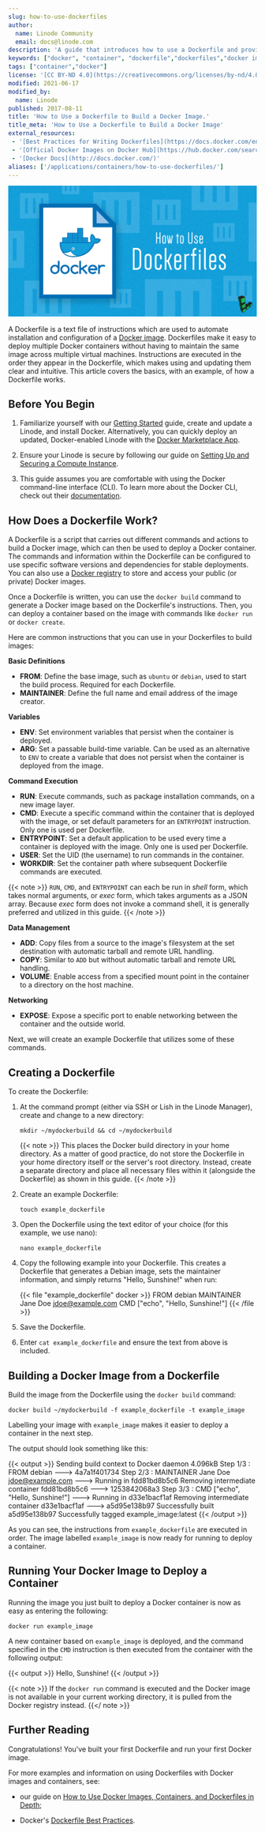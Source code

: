 ```yaml
---
slug: how-to-use-dockerfiles
author:
  name: Linode Community
  email: docs@linode.com
description: 'A guide that introduces how to use a Dockerfile and provides examples on how to use it to build and run a Docker image on your Linode.'
keywords: ["docker", "container", "dockerfile","dockerfiles","docker image","docker images"]
tags: ["container","docker"]
license: '[CC BY-ND 4.0](https://creativecommons.org/licenses/by-nd/4.0)'
modified: 2021-06-17
modified_by:
  name: Linode
published: 2017-08-11
title: 'How to Use a Dockerfile to Build a Docker Image.'
title_meta: 'How to Use a Dockerfile to Build a Docker Image'
external_resources:
 - '[Best Practices for Writing Dockerfiles](https://docs.docker.com/engine/userguide/eng-image/dockerfile_best-practices)'
 - '[Official Docker Images on Docker Hub](https://hub.docker.com/search?q=&type=image&image_filter=official&page=1)'
 - '[Docker Docs](http://docs.docker.com/)'
aliases: ['/applications/containers/how-to-use-dockerfiles/']
---
```

![How to Use a Dockerfile](how-to-use-dockerfile.png "How to Use a Dockerfile")

A Dockerfile is a text file of instructions which are used to automate installation and configuration of a [Docker image](/docs/guides/introduction-to-docker/#docker-images). Dockerfiles make it easy to deploy multiple Docker containers without having to maintain the same image across multiple virtual machines. Instructions are executed in the order they appear in the Dockerfile, which makes using and updating them clear and intuitive. This article covers the basics, with an example, of how a Dockerfile works.

## Before You Begin

1.  Familiarize yourself with our [Getting Started](/docs/guides/getting-started/) guide, create and update a Linode, and install Docker. Alternatively, you can quickly deploy an updated, Docker-enabled Linode with the [Docker Marketplace App](https://www.linode.com/marketplace/apps/linode/docker/).

2.  Ensure your Linode is secure by following our guide on [Setting Up and Securing a Compute Instance](/docs/guides/set-up-and-secure/).

3.  This guide assumes you are comfortable with using the Docker command-line interface (CLI). To learn more about the Docker CLI, check out their [documentation](https://docs.docker.com/engine/reference/commandline/cli/).

## How Does a Dockerfile Work?

A Dockerfile is a script that carries out different commands and actions to build a Docker image, which can then be used to deploy a Docker container. The commands and information within the Dockerfile can be configured to use specific software versions and dependencies for stable deployments. You can also use a [Docker registry](https://docs.docker.com/registry/) to store and access your public (or private) Docker images.

Once a Dockerfile is written, you can use the `docker build` command to generate a Docker image based on the Dockerfile's instructions. Then, you can deploy a container based on the image with commands like `docker run` or `docker create`.

Here are common instructions that you can use in your Dockerfiles to build images:

**Basic Definitions**

- **FROM**: Define the base image, such as `ubuntu` or `debian`, used to start the build process. Required for each Dockerfile.
- **MAINTAINER**: Define the full name and email address of the image creator.

**Variables**

- **ENV**: Set environment variables that persist when the container is deployed.
- **ARG**: Set a passable build-time variable. Can be used as an alternative to `ENV` to create a variable that does not persist when the container is deployed from the image.

**Command Execution**

- **RUN**: Execute commands, such as package installation commands, on a new image layer.
- **CMD**: Execute a specific command within the container that is deployed with the image, or set default parameters for an `ENTRYPOINT` instruction. Only one is used per Dockerfile.
- **ENTRYPOINT**: Set a default application to be used every time a container is deployed with the image. Only one is used per Dockerfile.
- **USER**: Set the UID (the username) to run commands in the container.
- **WORKDIR**: Set the container path where subsequent Dockerfile commands are executed.

{{< note >}}
`RUN`, `CMD`, and `ENTRYPOINT` can each be run in *shell* form, which takes normal arguments, or *exec* form, which takes arguments as a JSON array. Because *exec* form does not invoke a command shell, it is generally preferred and utilized in this guide.
{{< /note >}}

**Data Management**

- **ADD**: Copy files from a source to the image's filesystem at the set destination with automatic tarball and remote URL handling.
- **COPY**: Similar to `ADD` but without automatic tarball and remote URL handling.
- **VOLUME**: Enable access from a specified mount point in the container to a directory on the host machine.

**Networking**

- **EXPOSE**: Expose a specific port to enable networking between the container and the outside world.

Next, we will create an example Dockerfile that utilizes some of these commands.

## Creating a Dockerfile

To create the Dockerfile:

1.  At the command prompt (either via SSH or Lish in the Linode Manager), create and change to a new directory:

        mkdir ~/mydockerbuild && cd ~/mydockerbuild

    {{< note >}}
This places the Docker build directory in your home directory. As a matter of good practice, do not store the Dockerfile in your home directory itself or the server's root directory. Instead, create a separate directory and place all necessary files within it (alongside the Dockerfile) as shown in this guide.
{{< /note >}}

2.  Create an example Dockerfile:

        touch example_dockerfile

3.  Open the Dockerfile using the text editor of your choice (for this example, we use nano):

        nano example_dockerfile

4.  Copy the following example into your Dockerfile. This creates a Dockerfile that generates a Debian image, sets the maintainer information, and simply returns "Hello, Sunshine!" when run:

    {{< file "example_dockerfile" docker >}}
FROM debian
MAINTAINER Jane Doe jdoe@example.com
CMD ["echo", "Hello, Sunshine!"]
{{< /file >}}

5.  Save the Dockerfile.

6.  Enter `cat example_dockerfile` and ensure the text from above is included.

## Building a Docker Image from a Dockerfile

Build the image from the Dockerfile using the `docker build` command:

    docker build ~/mydockerbuild -f example_dockerfile -t example_image

Labelling your image with `example_image` makes it easier to deploy a container in the next step.

The output should look something like this:

{{< output >}}
Sending build context to Docker daemon  4.096kB
Step 1/3 : FROM debian
 ---> 4a7a1f401734
Step 2/3 : MAINTAINER Jane Doe jdoe@example.com
 ---> Running in fdd81bd8b5c6
Removing intermediate container fdd81bd8b5c6
 ---> 1253842068a3
Step 3/3 : CMD ["echo", "Hello, Sunshine!"]
 ---> Running in d33e1bacf1af
Removing intermediate container d33e1bacf1af
 ---> a5d95e138b97
Successfully built a5d95e138b97
Successfully tagged example_image:latest
{{< /output >}}

As you can see, the instructions from `example_dockerfile` are executed in order. The image labelled `example_image` is now ready for running to deploy a container.

## Running Your Docker Image to Deploy a Container

Running the image you just built to deploy a Docker container is now as easy as entering the following:

    docker run example_image

A new container based on `example_image` is deployed, and the command specified in the `CMD` instruction is then executed from the container with the following output:

{{< output >}}
Hello, Sunshine!
{{< /output >}}

{{< note >}}
If the `docker run` command is executed and the Docker image is not available in your current working directory, it is pulled from the Docker registry instead.
{{</ note >}}

## Further Reading

Congratulations! You've built your first Dockerfile and run your first Docker image.

For more examples and information on using Dockerfiles with Docker images and containers, see:

-   our guide on [How to Use Docker Images, Containers, and Dockerfiles in Depth](/docs/guides/docker-images-containers-and-dockerfiles-in-depth);

-   Docker's [Dockerfile Best Practices](https://docs.docker.com/engine/userguide/eng-image/dockerfile_best-practices/).
